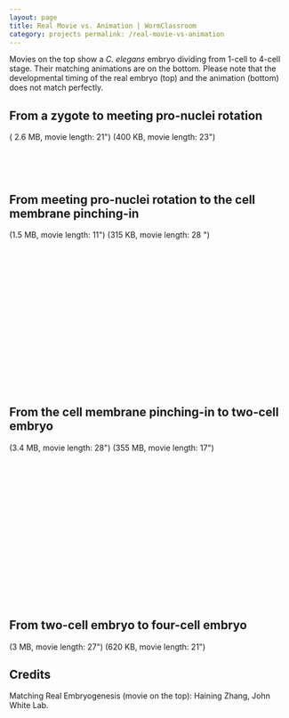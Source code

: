 ```yaml
---
layout: page
title: Real Movie vs. Animation | WormClassroom
category: projects permalink: /real-movie-vs-animation
---
```

Movies on the top show a *C. elegans* embryo dividing from 1-cell to
4-cell stage. Their matching animations are on the bottom. Please note
that the developmental timing of the real embryo (top) and the animation
(bottom) does not match perfectly.

From a zygote to meeting pro-nuclei rotation
--------------------------------------------

( 2.6 MB, movie length: 21") (400 KB, movie length: 23")

<div data="/files/worm/oneR.mov" type="div/quicktime" width="320"
height="255">

 

</div>

<div data="/files/worm/oneA.mov" type="div/quicktime" width="320"
height="255">

 

</div>

From meeting pro-nuclei rotation to the cell membrane pinching-in
-----------------------------------------------------------------

(1.5 MB, movie length: 11") (315 KB, movie length: 28 ")

<div style="width: 320px; height: 255px;" data="/files/worm/twoR.mov"
type="div/quicktime" width="320" height="255">

</div>

<div data="/files/worm/twoA.mov" type="div/quicktime" width="320"
height="255">

</div>

From the cell membrane pinching-in to two-cell embryo
-----------------------------------------------------

(3.4 MB, movie length: 28") (355 MB, movie length: 17")

<div data="/files/worm/threeR.mov" type="div/quicktime" width="320"
height="255">

</div>

<div style="width: 320px; height: 255px;"
data="/files/worm/threeA_0.mov" type="div/quicktime" width="320"
height="255">

</div>

From two-cell embryo to four-cell embryo
----------------------------------------

(3 MB, movie length: 27") (620 KB, movie length: 21")

<div data="/files/worm/fourR.mov" type="div/quicktime" width="320"
height="255">

</div>

<div data="/files/worm/fourA.mov" type="div/quicktime" width="320"
height="255">

</div>

Credits
-------

Matching Real Embryogenesis (movie on the top): Haining Zhang, John
White Lab.
